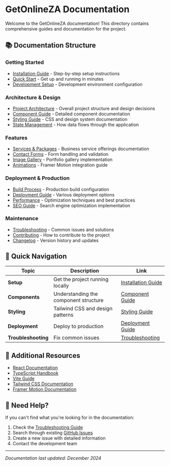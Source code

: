 # GetOnlineZA Documentation

Welcome to the GetOnlineZA documentation! This directory contains comprehensive guides and documentation for the project.

## 📚 Documentation Structure

### Getting Started
- [Installation Guide](./installation.md) - Step-by-step setup instructions
- [Quick Start](./quick-start.md) - Get up and running in minutes
- [Development Setup](./development.md) - Development environment configuration

### Architecture & Design
- [Project Architecture](./architecture.md) - Overall project structure and design decisions
- [Component Guide](./components.md) - Detailed component documentation
- [Styling Guide](./styling.md) - CSS and design system documentation
- [State Management](./state-management.md) - How data flows through the application

### Features
- [Services & Packages](./services.md) - Business service offerings documentation
- [Contact Forms](./forms.md) - Form handling and validation
- [Image Gallery](./gallery.md) - Portfolio gallery implementation
- [Animations](./animations.md) - Framer Motion integration guide

### Deployment & Production
- [Build Process](./build.md) - Production build configuration
- [Deployment Guide](./deployment.md) - Various deployment options
- [Performance](./performance.md) - Optimization techniques and best practices
- [SEO Guide](./seo.md) - Search engine optimization implementation

### Maintenance
- [Troubleshooting](./troubleshooting.md) - Common issues and solutions
- [Contributing](./contributing.md) - How to contribute to the project
- [Changelog](./changelog.md) - Version history and updates

## 🚀 Quick Navigation

| Topic | Description | Link |
|-------|-------------|------|
| **Setup** | Get the project running locally | [Installation Guide](./installation.md) |
| **Components** | Understanding the component structure | [Component Guide](./components.md) |
| **Styling** | Tailwind CSS and design patterns | [Styling Guide](./styling.md) |
| **Deployment** | Deploy to production | [Deployment Guide](./deployment.md) |
| **Troubleshooting** | Fix common issues | [Troubleshooting](./troubleshooting.md) |

## 📖 Additional Resources

- [React Documentation](https://react.dev/)
- [TypeScript Handbook](https://www.typescriptlang.org/docs/)
- [Vite Guide](https://vitejs.dev/guide/)
- [Tailwind CSS Documentation](https://tailwindcss.com/docs)
- [Framer Motion Documentation](https://www.framer.com/motion/)

## 🤝 Need Help?

If you can't find what you're looking for in the documentation:

1. Check the [Troubleshooting Guide](./troubleshooting.md)
2. Search through existing [GitHub Issues](https://github.com/your-username/getonlineza/issues)
3. Create a new issue with detailed information
4. Contact the development team

---

*Documentation last updated: December 2024*